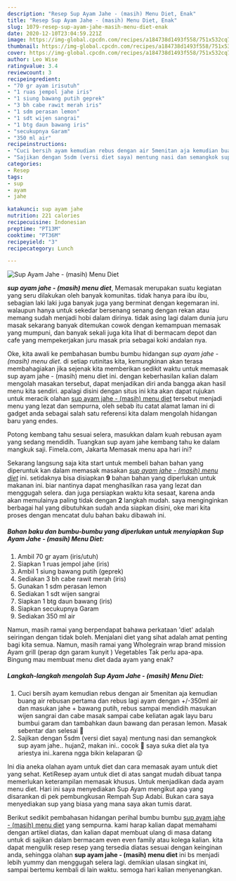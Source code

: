 ```yaml
---
description: "Resep Sup Ayam Jahe - (masih) Menu Diet, Enak"
title: "Resep Sup Ayam Jahe - (masih) Menu Diet, Enak"
slug: 1079-resep-sup-ayam-jahe-masih-menu-diet-enak
date: 2020-12-10T23:04:59.221Z
image: https://img-global.cpcdn.com/recipes/a184738d1493f558/751x532cq70/sup-ayam-jahe-masih-menu-diet-foto-resep-utama.jpg
thumbnail: https://img-global.cpcdn.com/recipes/a184738d1493f558/751x532cq70/sup-ayam-jahe-masih-menu-diet-foto-resep-utama.jpg
cover: https://img-global.cpcdn.com/recipes/a184738d1493f558/751x532cq70/sup-ayam-jahe-masih-menu-diet-foto-resep-utama.jpg
author: Leo Wise
ratingvalue: 3.4
reviewcount: 3
recipeingredient:
- "70 gr ayam irisutuh"
- "1 ruas jempol jahe iris"
- "1 siung bawang putih geprek"
- "3 bh cabe rawit merah iris"
- "1 sdm perasan lemon"
- "1 sdt wijen sangrai"
- "1 btg daun bawang iris"
- "secukupnya Garam"
- "350 ml air"
recipeinstructions:
- "Cuci bersih ayam kemudian rebus dengan air 5menitan aja kemudian buang air rebusan pertama dan rebus lagi ayam dengan +/-350ml air dan masukan jahe + bawang putih, rebus sampai mendidih masukan wijen sangrai dan cabe masak sampai cabe keliatan agak layu baru bumbui garam dan tambahkan daun bawang dan perasan lemon. Masak sebentar dan selesai 💙"
- "Sajikan dengan 5sdm (versi diet saya) mentung nasi dan semangkok sup ayam jahe.. hujan2, makan ini.. cocok 💙 saya suka diet ala tya ariestya ini..karena ngga bikin kelaparan 😛"
categories:
- Resep
tags:
- sup
- ayam
- jahe

katakunci: sup ayam jahe 
nutrition: 221 calories
recipecuisine: Indonesian
preptime: "PT13M"
cooktime: "PT36M"
recipeyield: "3"
recipecategory: Lunch

---
```



![Sup Ayam Jahe - (masih) Menu Diet](https://img-global.cpcdn.com/recipes/a184738d1493f558/751x532cq70/sup-ayam-jahe-masih-menu-diet-foto-resep-utama.jpg)

<b><i>sup ayam jahe - (masih) menu diet</i></b>, Memasak merupakan suatu kegiatan yang seru dilakukan oleh banyak komunitas. tidak hanya para ibu ibu, sebagian laki laki juga banyak juga yang berminat dengan kegemaran ini. walaupun hanya untuk sekedar bersenang senang dengan rekan atau memang sudah menjadi hobi dalam dirinya. tidak asing lagi dalam dunia juru masak sekarang banyak ditemukan cowok dengan kemampuan memasak yang mumpuni, dan banyak sekali juga kita lihat di bermacam depot dan cafe yang mempekerjakan juru masak pria sebagai koki andalan nya.

Oke, kita awali ke pembahasan bumbu bumbu hidangan <i>sup ayam jahe - (masih) menu diet</i>. di setiap rutinitas kita, kemungkinan akan terasa membahagiakan jika sejenak kita memberikan sedikit waktu untuk memasak sup ayam jahe - (masih) menu diet ini. dengan keberhasilan kalian dalam mengolah masakan tersebut, dapat menjadikan diri anda bangga akan hasil menu kita sendiri. apalagi disini dengan situs ini kita akan dapat rujukan untuk meracik olahan <u>sup ayam jahe - (masih) menu diet</u> tersebut menjadi menu yang lezat dan sempurna, oleh sebab itu catat alamat laman ini di gadget anda sebagai salah satu referensi kita dalam mengolah hidangan baru yang endes.

Potong kembang tahu sesuai selera, masukkan dalam kuah rebusan ayam yang sedang mendidih. Tuangkan sup ayam jahe kembang tahu ke dalam mangkuk saji. Fimela.com, Jakarta Memasak menu apa hari ini?


Sekarang langsung saja kita start untuk membeli bahan bahan yang diperuntuk kan dalam memasak masakan <u><i>sup ayam jahe - (masih) menu diet</i></u> ini. setidaknya bisa disiapkan <b>9</b> bahan bahan yang diperlukan untuk makanan ini. biar nantinya dapat menghasilkan rasa yang lezat dan menggugah selera. dan juga persiapkan waktu kita sesaat, karena anda akan memulainya paling tidak dengan <b>2</b> langkah mudah. saya menginginkan berbagai hal yang dibutuhkan sudah anda siapkan disini, oke mari kita proses dengan mencatat dulu bahan baku dibawah ini.

<!--inarticleads1-->

##### Bahan baku dan bumbu-bumbu yang diperlukan untuk menyiapkan Sup Ayam Jahe - (masih) Menu Diet:

1. Ambil 70 gr ayam (iris/utuh)
1. Siapkan 1 ruas jempol jahe (iris)
1. Ambil 1 siung bawang putih (geprek)
1. Sediakan 3 bh cabe rawit merah (iris)
1. Gunakan 1 sdm perasan lemon
1. Sediakan 1 sdt wijen sangrai
1. Siapkan 1 btg daun bawang (iris)
1. Siapkan secukupnya Garam
1. Sediakan 350 ml air


Namun, masih ramai yang berpendapat bahawa perkataan &#39;diet&#39; adalah seiringan dengan tidak boleh. Menjalani diet yang sihat adalah amat penting bagi kita semua. Namun, masih ramai yang Wholegrain wrap brand mission Ayam grill (perap dgn garam kunyit ) Vegetables Tak perlu apa-apa. Bingung mau membuat menu diet dada ayam yang enak? 

<!--inarticleads2-->

##### Langkah-langkah mengolah Sup Ayam Jahe - (masih) Menu Diet:

1. Cuci bersih ayam kemudian rebus dengan air 5menitan aja kemudian buang air rebusan pertama dan rebus lagi ayam dengan +/-350ml air dan masukan jahe + bawang putih, rebus sampai mendidih masukan wijen sangrai dan cabe masak sampai cabe keliatan agak layu baru bumbui garam dan tambahkan daun bawang dan perasan lemon. Masak sebentar dan selesai 💙
1. Sajikan dengan 5sdm (versi diet saya) mentung nasi dan semangkok sup ayam jahe.. hujan2, makan ini.. cocok 💙 saya suka diet ala tya ariestya ini..karena ngga bikin kelaparan 😛


Ini dia aneka olahan ayam untuk diet dan cara memasak ayam untuk diet yang sehat. KetiResep ayam untuk diet di atas sangat mudah dibuat tanpa memerlukan keterampilan memasak khusus. Untuk menjadikan dada ayam menu diet. Hari ini saya menyediakan Sup Ayam mengikut apa yang disarankan di pek pembungkusan Rempah Sup Adabi. Bukan cara saya menyediakan sup yang biasa yang mana saya akan tumis darat. 

Berikut sedikit pembahasan hidangan perihal bumbu bumbu <u>sup ayam jahe - (masih) menu diet</u> yang sempurna. kami harap kalian dapat memahami dengan artikel diatas, dan kalian dapat membuat ulang di masa datang untuk di sajikan dalam bermacam even even family atau kolega kalian. kita dapat mengulik resep resep yang tersedia diatas sesuai dengan keinginan anda, sehingga olahan <b>sup ayam jahe - (masih) menu diet</b> ini bs menjadi lebih yummy dan menggugah selera lagi. demikian ulasan singkat ini, sampai bertemu kembali di lain waktu. semoga hari kalian menyenangkan.
